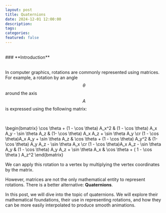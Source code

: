 ```yaml
---
layout: post
title: Quaternions
date: 2024-12-01 12:00:00
description:
tags:
categories:
featured: false
---
```


<br> 
### **Introduction** <br>
<br> 

In computer graphics, rotations are commonly represented using matrices. For example, a rotation by an angle $$\theta$$ around the axis $$A$$ is expressed using the following matrix: 

<br>

\begin{bmatrix}
\cos \theta + (1 - \cos \theta) A_x^2  & (1 - \cos \theta) A_x A_y - \sin \theta A_z & (1- \cos \theta) A_x A_z + \sin \theta A_y \cr
(1 - \cos \theta)A_x A_y + \sin \theta A_z & \cos \theta + (1 - \cos \theta) A_y^2  & (1- \cos \theta) A_y A_z - \sin \theta A_x \cr
(1 - \cos \theta)A_x A_z - \sin \theta A_y & (1 - \cos \theta) A_y A_z + \sin \theta A_x & \cos \theta + ( 1 - \cos \theta ) A_z^2
\end{bmatrix}

We can apply this rotation to a vertex by multiplying the vertex coordinates by the matrix. 

However, matrices are not the only mathematical entity to represent rotations. There is a better alternative: **Quaternions**.

In this post, we will dive into the topic of quaternions. We will explore their mathematical foundations, their use in representing rotations, and how they can be more easily interpolated to produce smooth animations.
